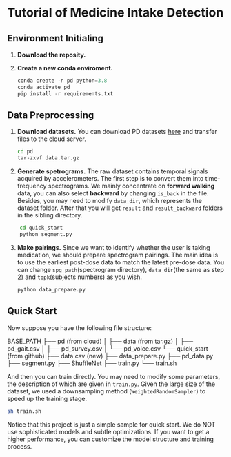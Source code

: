 <!--
 * @Author: mrk-lyz mrk_lanyouzi@yeah.net
 * @Date: 2022-06-24 21:18:08
 * @LastEditTime: 2022-06-24 21:30:15
 * @FilePath: /quick_start/Readme.md
 * @Description: 
 * 
 * Copyright (c) 2022 by mrk-lyz mrk_lanyouzi@yeah.net, All Rights Reserved. 
-->
# Tutorial of Medicine Intake Detection

## Environment Initialing

1. **Download the reposity.**

2. **Create a new conda enviroment.**

   ```python
   conda create -n pd python=3.8
   conda activate pd
   pip install -r requirements.txt
   
   ```

## Data Preprocessing

1. **Download datasets.** You can download PD datasets [here](http://) and transfer files to the cloud server. 

   ```bash
   cd pd
   tar-zxvf data.tar.gz
   ```

2. **Generate spetrograms.** The raw dataset contains temporal signals acquired by accelerometers. The first step is to convert them into time-frequency spectrograms. We mainly concentrate on **forward walking** data, you can also select **backward** by changing `is_back` in the file. Besides, you may need to modify `data_dir`, which represents the dataset folder. After that you will get `result` and `result_backward` folders in the sibling directory.

```bash
    cd quick_start
    python segment.py
```

3. **Make pairings.** Since we want to identify whether the user is taking medication, we should prepare spectrogram pairings. The main idea is to use the earliest post-dose data to match the latest pre-dose data. You can change `spg_path`(spectrogram directory), `data_dir`(the same as step 2) and `topk`(subjects numbers) as  you wish.

   ```bash
   python data_prepare.py
   ```

## Quick Start

Now suppose you have the following file structure:

BASE_PATH
├── pd (from cloud)
│   ├── data (from tar.gz)
│   ├── pd_gait.csv
│   ├── pd_survey.csv
│   └── pd_voice.csv
└── quick_start (from github)
    ├── data.csv (new)
    ├── data_prepare.py
    ├── pd_data.py
    ├── segment.py
    ├── ShuffleNet
    ├── train.py
    └── train.sh

And then you can  train directly. You may need to modify some parameters, the description of which are given in `train.py`. Given the large size of the dataset, we used a downsampling method (`WeightedRandomSampler`) to speed up the training stage.

```bash
sh train.sh
```

Notice that this project is just a simple sample for quick start. We do NOT use sophisticated models and subtle optimizations. If you want to get a higher performance, you can customize the model structure and training process.

